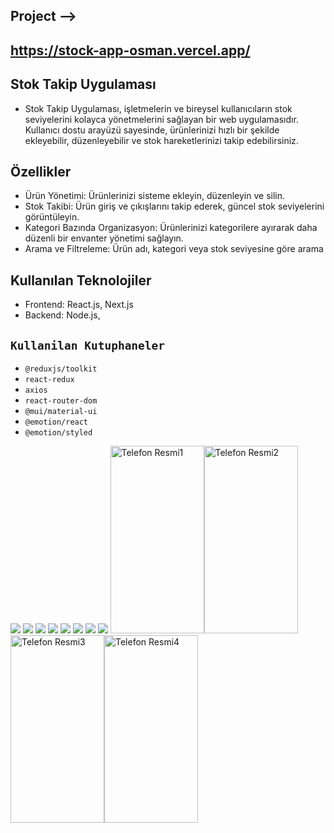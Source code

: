 ## Project -->
## https://stock-app-osman.vercel.app/

## Stok Takip Uygulaması
- Stok Takip Uygulaması, işletmelerin ve bireysel kullanıcıların stok seviyelerini kolayca yönetmelerini sağlayan bir web uygulamasıdır. Kullanıcı dostu arayüzü sayesinde, ürünlerinizi hızlı bir şekilde ekleyebilir, düzenleyebilir ve stok hareketlerinizi takip edebilirsiniz.

## Özellikler
- Ürün Yönetimi: Ürünlerinizi sisteme ekleyin, düzenleyin ve silin.
- Stok Takibi: Ürün giriş ve çıkışlarını takip ederek, güncel stok seviyelerini görüntüleyin.
- Kategori Bazında Organizasyon: Ürünlerinizi kategorilere ayırarak daha düzenli bir envanter yönetimi sağlayın.
- Arama ve Filtreleme: Ürün adı, kategori veya stok seviyesine göre arama

## Kullanılan Teknolojiler
- Frontend: React.js, Next.js
- Backend:  Node.js,

## `Kullanilan Kutuphaneler`

- `@reduxjs/toolkit`
- `react-redux`
- `axios`
- `react-router-dom`
- `@mui/material-ui`
- `@emotion/react`
- `@emotion/styled`

<img src="https://github.com/osmannuriturhan/StockApp/assets/140538437/71622203-ea28-4a31-bc21-6ed4574bbb79">
<img src="https://github.com/osmannuriturhan/StockApp/assets/140538437/34025f0d-060e-4b59-bbc2-d0938347deab">
<img src="https://github.com/osmannuriturhan/StockApp/assets/140538437/63e78c89-731a-41eb-989c-61a19ab4bc79">
<img src="https://github.com/osmannuriturhan/StockApp/assets/140538437/b7e3f74a-c3f4-4f0a-adcf-8b2fe3d9aa80">
<img src="https://github.com/osmannuriturhan/StockApp/assets/140538437/e411efe8-eeee-48a6-a676-bc7131fc18c3">
<img src="https://github.com/osmannuriturhan/StockApp/assets/140538437/45d39d4c-8009-4332-ac98-f5b6d7985913">
<img src="https://github.com/osmannuriturhan/StockApp/assets/140538437/eeb25c46-4a35-4c1c-b1a4-786e8700d0ed">
<img src="https://github.com/osmannuriturhan/StockApp/assets/140538437/4a2223e3-6771-436a-b78a-22d97011026f">
<img src="https://github.com/osmannuriturhan/StockApp/assets/140538437/a75f023b-812e-42c7-81a6-5739ba7811ad" width="150" height="300" alt="Telefon Resmi1"><img src="https://github.com/osmannuriturhan/StockApp/assets/140538437/127c1998-71a3-4cfb-ada5-5beda676dac4" width="150" height="300" alt="Telefon Resmi2"><img src="https://github.com/osmannuriturhan/StockApp/assets/140538437/b9f16467-f02d-462e-af6c-27ecb4a5018c" width="150" height="300" alt="Telefon Resmi3"><img src="https://github.com/osmannuriturhan/StockApp/assets/140538437/9b7dfbd4-180e-409f-aae5-d87fd1ee8d51" width="150" height="300" alt="Telefon Resmi4">





